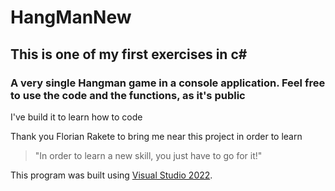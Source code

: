 # HangManNew

## This is one of my first exercises in c#
### A very single Hangman game in a console application. Feel free to use the code and the functions, as it's public

I've build it to learn how to code

Thank you Florian Rakete to bring me near this project in order to learn
> "In order to learn a new skill, you just have to go for it!"

This program was built using [Visual Studio 2022](https://visualstudio.microsoft.com/).
